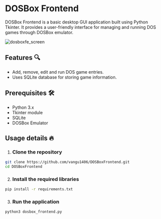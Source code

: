 # DOSBox Frontend
DOSBox Frontend is a basic desktop GUI application built using Python Tkinter. It provides a user-friendly interface for managing and running DOS games through DOSBox emulator.

![dosboxfe_screen](https://github.com/vangu1406/DOSBoxFrontend/assets/156591465/5c25dfb7-ba95-4bab-8a69-039cd1caa89d)


## Features 🔍
* Add, remove, edit and run DOS game entries.
* Uses SQLite database for storing game information.

## Prerequisites 🛠️
* Python 3.x
* Tkinter module
* SQLite
* DOSBox Emulator


## Usage details 🔥

1. ### Clone the repository
```sh
git clone https://github.com/vangu1406/DOSBoxFrontend.git
cd DOSBoxFrontend
```

2. ### Install the required libraries
```sh
pip install -r requirements.txt
```

3. ### Run the application
```sh
python3 dosbox_frontend.py
```
